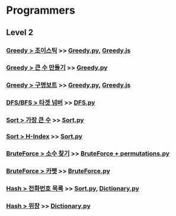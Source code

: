 # Programmers

## Level 2

### [Greedy > 조이스틱](https://programmers.co.kr/learn/courses/30/lessons/42860) >> [Greedy.py](JY_Joystick.py), [Greedy.js](JY_Joystick.js)

### [Greedy > 큰 수 만들기](https://programmers.co.kr/learn/courses/30/lessons/42883) >> [Greedy.py](JY_make_big_num_3.py)

### [Greedy > 구명보트](https://programmers.co.kr/learn/courses/30/lessons/42885) >> [Greedy.py](JY_lifeboat_1.py), [Greedy.js](JY_lifeboat.js)

### [DFS/BFS > 타겟 넘버](https://programmers.co.kr/learn/courses/30/lessons/43165) >> [DFS.py](JY_target_num.py)

### [Sort > 가장 큰 수](https://programmers.co.kr/learn/courses/30/lessons/42746) >> [Sort.py](JY_largest_num.py)

### [Sort > H-Index](https://programmers.co.kr/learn/courses/30/lessons/42747) >> [Sort.py](JY_H_index.py)

### [BruteForce > 소수 찾기](https://programmers.co.kr/learn/courses/30/lessons/42839) >> [BruteForce + permutations.py](JY_Find_prime_numbers.py)

### [BruteForce > 카펫](https://programmers.co.kr/learn/courses/30/lessons/42842) >> [BruteForce.py](JY_carpet.py)

### [Hash > 전화번호 목록](https://programmers.co.kr/learn/courses/30/lessons/42577) >> [Sort.py](JY_phone_number_list.py), [Dictionary.py](JY_phone_number_list_2.py)

### [Hash > 위장](https://programmers.co.kr/learn/courses/30/lessons/42578) >> [Dictionary.py](JY_Camouflage.py)

